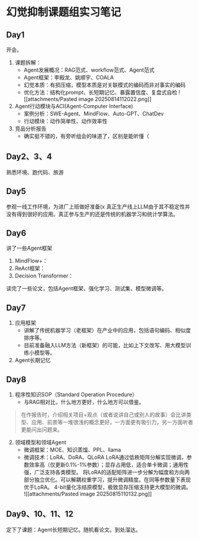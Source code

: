 # 幻觉抑制课题组实习笔记
## Day1
开会。
1. 课题拆解：
	- Agent发展概况：RAG范式、workflow范式、Agent范式
	- Agent框架：李殿龙、姚顺宇、COALA
	- 幻觉本质：有损压缩，模型本质是对关联模式的编码而非对事实的编码
	- 优化方法：结构化prompt、长短期记忆、暴露置信度、复盘式自检
	![[attachments/Pasted image 20250814112022.png]]
2. Agent行动模块与ACI(Agent-Computer Interface)
	- 案例分析：SWE-Agent、MindFlow、Auto-GPT、ChatDev
	- 行动模块：动作简单性、动作效率性
3. 竞品分析报告
	- 确实挺不错的，有旁听组会的味道了，区别是能听懂（
## Day2、3、4
熟悉环境、跑代码、旅游
## Day5
参观一线工作环境，为进厂上班做好准备(x
真正生产线上LLM由于其不稳定性并没有得到很好的应用。真正参与生产的还是传统的机器学习和统计学算法。
## Day6
讲了一些Agent框架
1. MindFlow+：
2. ReAct框架：
3. Decision Transformer：

读完了一些论文，包括Agent框架、强化学习、测试集、模型微调等。
## Day7
1. 应用框架
	- 讲解了传统机器学习（老框架）在产业中的应用，包括语句编码、相似度排序等。
	- 目前准备融入LLM方法（新框架）的可能，比如上下文改写、用大模型训练小模型等。
2. Agent长期记忆
## Day8
1. 程序性知识SOP（Standard Operation Procedure）
	- 与RAG相对比，什么地方更好，什么地方可以借鉴。
> 在作报告时，介绍相关项目+观点（或者说讲自己或别人的故事）会比讲类型、应用、前景等一堆很浅的概念更好，一方面更有吸引力，另一方面听者更能问出问题来。

2. 领域模型和领域Agent
	- 微调框架：MOE、知识蒸馏、PPL、llama
	- 微调技术：LoRA、DoRA、QLoRA
		LoRA通过低秩矩阵分解实现微调，参数效率高（仅更新0.1%-1%参数）；显存占用低，适合单卡微调；通用性强，广泛支持各类模型。
		将LoRA的适配矩阵进一步分解为幅度和方向两部分独立优化。可以解耦权重学习，提升微调精度。在同等参数量下表现优于LoRA。
		4-bit量化冻结原模型，极致显存压缩支持更大模型的微调。
	![[attachments/Pasted image 20250815110132.png]]
## Day9、10、11、12
定下了课题：Agent长短期记忆。随机看论文。到处溜达。

